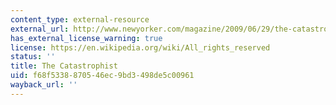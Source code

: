 ```yaml
---
content_type: external-resource
external_url: http://www.newyorker.com/magazine/2009/06/29/the-catastrophist
has_external_license_warning: true
license: https://en.wikipedia.org/wiki/All_rights_reserved
status: ''
title: The Catastrophist
uid: f68f5338-8705-46ec-9bd3-498de5c00961
wayback_url: ''
---
```


